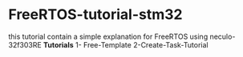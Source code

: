 # FreeRTOS-tutorial-stm32
 this tutorial contain a simple explanation for FreeRTOS using neculo-32f303RE
 **Tutorials**
1- Free-Template
2-Create-Task-Tutorial
